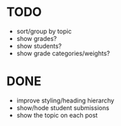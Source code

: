 TODO
===
* sort/group by topic
* show grades?
* show students?
* show grade categories/weights?

DONE
===
* improve styling/heading hierarchy
* show/hode student submissions
* show the topic on each post